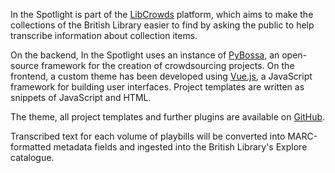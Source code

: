 
In the Spotlight is part of the [LibCrowds](https://libcrowds.com/) platform, 
which aims to make the collections of the British Library easier to 
find by asking the public to help transcribe information about collection 
items.

On the backend, In the Spotlight uses an instance of 
[PyBossa](http://pybossa.com/), an open-source framework for the creation 
of crowdsourcing projects. On the frontend, a custom theme has been 
developed using [Vue.js](https://vuejs.org/), a JavaScript 
framework for building user interfaces. Project templates are written as 
snippets of JavaScript and HTML.

The theme, all project templates and further plugins are available on
[GitHub](https://github.com/LibCrowds).

Transcribed text for each volume of playbills will be converted 
into MARC-formatted metadata fields and ingested into the 
British Library's Explore catalogue.
